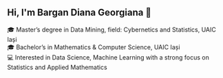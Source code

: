 ## Hi, I'm Bargan Diana Georgiana 👋

🎓 Master’s degree in Data Mining, field: Cybernetics and Statistics, UAIC Iași  
🎓 Bachelor’s in Mathematics & Computer Science, UAIC Iași  
💻 Interested in Data Science, Machine Learning with a strong focus on Statistics and Applied Mathematics
